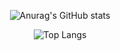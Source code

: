 

<div align=center>
  
![Anurag's GitHub stats](https://github-readme-stats.vercel.app/api?username=mffdsp&theme=dracula&show_icons=true)

![Top Langs](https://github-readme-stats.vercel.app/api/top-langs/?username=mffdsp&theme=dracula&langs_count=10&layout=compact)
</div>

